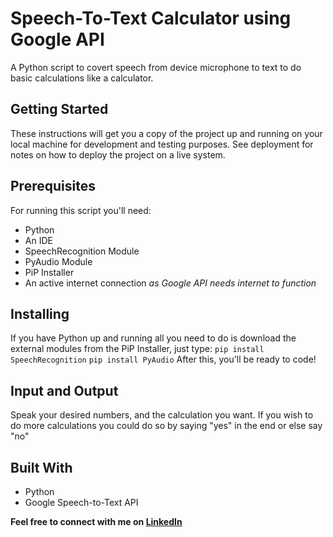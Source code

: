 # Speech-To-Text Calculator using Google API

A Python script to covert speech from device microphone to text to do basic calculations
like a calculator.

## Getting Started

These instructions will get you a copy of the project up and running on your local machine for development and testing purposes. See deployment for notes on how to deploy the project on a live system.

## Prerequisites

For running this script you'll need:
* Python
* An IDE
* SpeechRecognition Module
* PyAudio Module
* PiP Installer
* An active internet connection *as Google API needs internet to function*

## Installing

If you have Python up and running all you need to do is download the external modules from the PiP Installer, just type:
```pip install SpeechRecognition```
```pip install PyAudio```
After this, you'll be ready to code!

## Input and Output

Speak your desired numbers, and the calculation you want. If you wish to do more calculations you could do so by saying "yes" in the end or else say "no"

## Built With 

* Python
* Google Speech-to-Text API 

**Feel free to connect with me on [LinkedIn](https://www.linkedin.com/in/kg1510/)**
